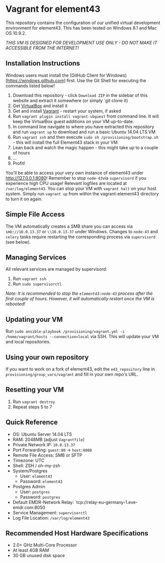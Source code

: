 Vagrant for element43
=====================

This repository contains the configuration of our unified virtual development environment for element43. This has been tested on Windows 8.1 and Mac OS 10.9.2.

*THIS VM IS DESIGNED FOR DEVELOPMENT USE ONLY - DO NOT MAKE IT ACCESSIBLE FROM THE INTERNET!*

Installation Instructions
-------------------------

Windows users must install the (GitHub Client for Windows)[https://windows.github.com] first. Use the Git Shell for executing the commands listed below!

1. Download this repository - click `Download ZIP` in the sidebar of this website and extract it somewhere (or simply `git clone it)
2. Get [VirtualBox](https://www.virtualbox.org/wiki/Downloads) and install it
3. Get and install [Vagrant](http://www.vagrantup.com/downloads.html) - restart your system, if asked
4. Run `vagrant plugin install vagrant-vbguest` from command line. It will keep the VirtualBox guest additions on your VM up-to-date.
5. In command line navigate to where you have extracted this repository and run `vagrant up` to download and run a basic Ubuntu 14.04 LTS VM
6. Run `vagrant ssh` and then execute `sudo sh /provisioning/bootstrap.sh` - this will install the full Element43 stack in your VM
7. Lean back and watch the magic happen - this might take up to a couple of hours
8. ...
9. Profit!

You'll be able to access your very own instance of element43 under http://127.0.0.1:8080! Remember to stop `node-43`via `supervisord` if you experience high CPU usage! Relevant logfiles are located at `/var/log/element43`. You can stop your VM with `vagrant halt` on your host system. Simply run `vagrant up` from within the vagrant-element43 directory to turn it on again.


Simple File Access
------------------

The VM automatically creates a SMB share you can access via `smb://10.0.13.37` or `\\10.0.13.37` under Windows. Changes to `node-43` and `celery` tasks require restarting the corresponding process via `supervisord` (see below).

Managing Services
-----------------

All relevant services are managed by supervisord:

1. Run `vagrant ssh`
2. Run `sudo supervisorctl`

*Note: It is recommended to stop the `element43:node-43` process after the first couple of hours. However, it will automatically restart once the VM is rebooted!*

Updating your VM
----------------

Run `sudo ansible-playbook /provisioning/vagrant.yml -i /home/vagrant/hosts --connection=local` via SSH. This will update your VM and local repositories.

Using your own repository
-------------------------
If you want to work on a fork of element43, edit the `e43_repository` line in `provisioning/group_vars/vagrant` and fill in your own repo's URL.

Resetting your VM
-----------------

1. Run `vagrant destroy`
2. Repeat steps 5 to 7

Quick Reference
---------------

* OS: Ubuntu Server 14.04 LTS
* RAM: 2048MB (adjust `Vagrantfile`)
* Private Network IP: `10.0.13.37`
* Port Forwarding: `guest:80` -> `host:8080`
* Remote File Access: SMB or SFTP
* Timezone: UTC
* Shell: ZSH / oh-my-zsh
* System/Postgres 
    * User: `element43` 
    * Password: `element43`
* Postgres Admin
    * User: `postgres`
    * Password: `postgres`
* Default EMDR-Network Relay: `tcp://relay-eu-germany-1.eve-emdr.com:8050
* Service Management: `supervisorctl`
* Log File Location: `/var/log/element43`

Recommended Host Hardware Specifications
----------------------------------------

* 2.0+ GHz Multi-Core Processor
* At least 4GB RAM
* 30 GB unused disk space